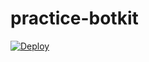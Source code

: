 # practice-botkit

[![Deploy](https://www.herokucdn.com/deploy/button.svg)](https://heroku.com/deploy)
